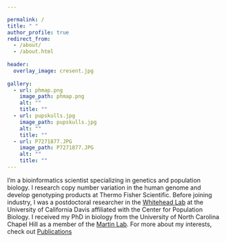 ```yaml
---

permalink: /
title: " "
author_profile: true
redirect_from: 
  - /about/
  - /about.html
  
header:
  overlay_image: cresent.jpg 
  
gallery:
  - url: phmap.png
    image_path: phmap.png
    alt: ""
    title: ""
  - url: pupskulls.jpg
    image_path: pupskulls.jpg
    alt: ""
    title: ""
  - url: P7271877.JPG
    image_path: P7271877.JPG
    alt: ""
    title: "" 
---
```




I’m a bioinformatics scientist specializing in genetics and population biology. I research copy number variation in the human genome and develop genotyping products at Thermo Fisher Scientific. Before joining industry, I was a postdoctoral researcher in the [Whitehead Lab](https://whiteheadresearch.wordpress.com/) at the University of California Davis affiliated with the Center for Population Biology. I received my PhD in biology from the University of North Carolina Chapel Hill as a member of the [Martin Lab](http://ib.berkeley.edu/labs/martin/).  For more about my interests, check out [Publications](https://joemcgirr.github.io/publications/)






